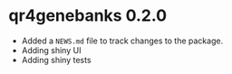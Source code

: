 # qr4genebanks 0.2.0

* Added a `NEWS.md` file to track changes to the package.
* Adding shiny UI
* Adding shiny tests
